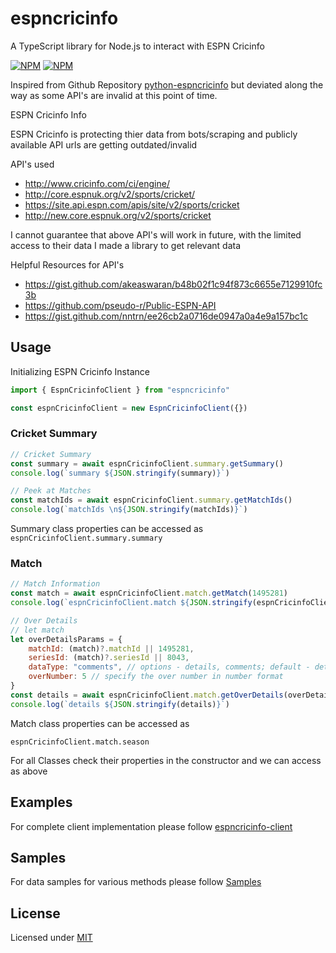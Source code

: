 # espncricinfo

A TypeScript library for Node.js to interact with ESPN Cricinfo

[![NPM](https://nodei.co/npm/espncricinfo.png?downloads=true&downloadRank=true)](https://nodei.co/npm/espncricinfo/) [![NPM](https://nodei.co/npm-dl/espncricinfo.png?months=6&height=1)](https://nodei.co/npm/espncricinfo/)

Inspired from Github Repository [python-espncricinfo](https://github.com/outside-edge/python-espncricinfo.git) but deviated along the way as some API's are invalid at this point of time.

ESPN Cricinfo Info

ESPN Cricinfo is protecting thier data from bots/scraping and publicly available API urls are getting outdated/invalid

API's used

* <http://www.cricinfo.com/ci/engine/>
* <http://core.espnuk.org/v2/sports/cricket/>
* <https://site.api.espn.com/apis/site/v2/sports/cricket>
* <http://new.core.espnuk.org/v2/sports/cricket>

I cannot guarantee that above API's will work in future, with the limited access to their data I made a library to get relevant data

Helpful Resources for API's

* <https://gist.github.com/akeaswaran/b48b02f1c94f873c6655e7129910fc3b>
* <https://github.com/pseudo-r/Public-ESPN-API>
* <https://gist.github.com/nntrn/ee26cb2a0716de0947a0a4e9a157bc1c>

## Usage

Initializing ESPN Cricinfo Instance

```javascript
import { EspnCricinfoClient } from "espncricinfo"

const espnCricinfoClient = new EspnCricinfoClient({})
```

### Cricket Summary

```javascript
// Cricket Summary
const summary = await espnCricinfoClient.summary.getSummary()
console.log(`summary ${JSON.stringify(summary)}`)

// Peek at Matches 
const matchIds = await espnCricinfoClient.summary.getMatchIds()
console.log(`matchIds \n${JSON.stringify(matchIds)}`)
```

Summary class properties can be accessed as `espnCricinfoClient.summary.summary`

### Match

```javascript
// Match Information
const match = await espnCricinfoClient.match.getMatch(1495281)
console.log(`espnCricinfoClient.match ${JSON.stringify(espnCricinfoClient.match)}`)

// Over Details
// let match
let overDetailsParams = {
    matchId: (match)?.matchId || 1495281,
    seriesId: (match)?.seriesId || 8043,
    dataType: "comments", // options - details, comments; default - details
    overNumber: 5 // specify the over number in number format
}
const details = await espnCricinfoClient.match.getOverDetails(overDetailsParams)
console.log(`details ${JSON.stringify(details)}`)
```

Match class properties can be accessed as

`espnCricinfoClient.match.season`

For all Classes check their properties in the constructor and we can access as above

## Examples

For complete client implementation please follow [espncricinfo-client](https://github.com/vbsampath/espncricinfo-client)

## Samples

For data samples for various methods please follow [Samples](https://github.com/vbsampath/espncricinfo/blob/main/samples/)

## License

Licensed under [MIT](./LICENSE.md)
